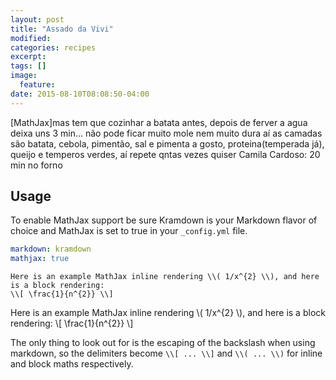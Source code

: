 ```yaml
---
layout: post
title: "Assado da Vivi"
modified:
categories: recipes
excerpt:
tags: []
image:
  feature:
date: 2015-08-10T08:08:50-04:00
---
```


[MathJax]mas tem que cozinhar a batata antes, depois de ferver a agua deixa uns 3 min...
 não pode ficar muito mole nem muito dura
aí as camadas são batata, cebola, pimentão, sal e pimenta a gosto, proteina(temperada já), queijo e temperos verdes, aí repete qntas vezes quiser
Camila Cardoso: 20 min no forno

## Usage

To enable MathJax support be sure Kramdown is your Markdown flavor of choice and MathJax is set to true in your `_config.yml` file.

```yaml
markdown: kramdown
mathjax: true
```

```
Here is an example MathJax inline rendering \\( 1/x^{2} \\), and here is a block rendering: 
\\[ \frac{1}{n^{2}} \\]
```

Here is an example MathJax inline rendering \\( 1/x^{2} \\), and here is a block rendering: 
\\[ \frac{1}{n^{2}} \\]

The only thing to look out for is the escaping of the backslash when using markdown, so the delimiters become `\\[ ... \\]` and `\\( ... \\)` for inline and block maths respectively.
